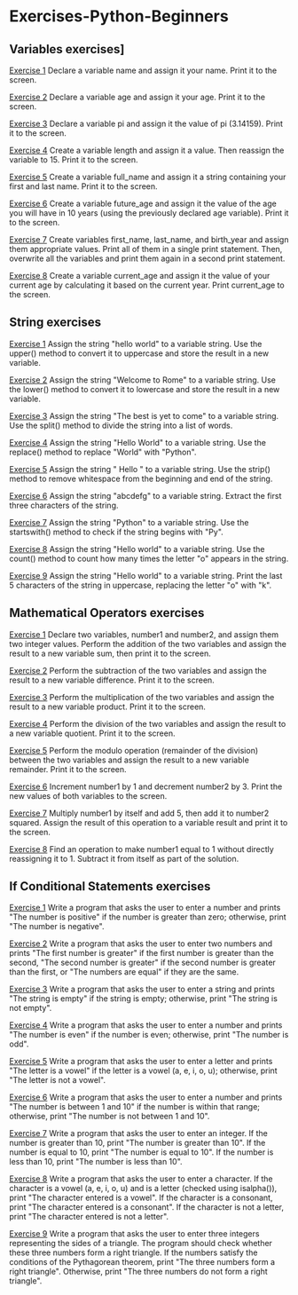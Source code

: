 # Exercises-Python-Beginners

## Variables exercises]
[Exercise 1](https://github.com/Sif247/Exercises-Python-Beginners/blob/main/Variables/Exercise%201.py)
Declare a variable name and assign it your name. Print it to the screen.

[Exercise 2](https://github.com/Sif247/Exercises-Python-Beginners/blob/main/Variables/Exercise%202.py)
Declare a variable age and assign it your age. Print it to the screen.

[Exercise 3](https://github.com/Sif247/Exercises-Python-Beginners/blob/main/Variables/Exercise%203.py)
Declare a variable pi and assign it the value of pi (3.14159). Print it to the screen.

[Exercise 4](https://github.com/Sif247/Exercises-Python-Beginners/blob/main/Variables/Exercise%204.py)
Create a variable length and assign it a value. Then reassign the variable to 15. Print it to the screen.

[Exercise 5](https://github.com/Sif247/Exercises-Python-Beginners/blob/main/Variables/Exercise%205.py)
Create a variable full_name and assign it a string containing your first and last name. Print it to the screen.

[Exercise 6](https://github.com/Sif247/Exercises-Python-Beginners/blob/main/Variables/Exercise%206.py)
Create a variable future_age and assign it the value of the age you will have in 10 years (using the previously declared age variable). Print it to the screen.

[Exercise 7](https://github.com/Sif247/Exercises-Python-Beginners/blob/main/Variables/Exercise%207.py)
Create variables first_name, last_name, and birth_year and assign them appropriate values. Print all of them in a single print statement. Then, overwrite all the variables and print them again in a second print statement.

[Exercise 8](https://github.com/Sif247/Exercises-Python-Beginners/blob/main/Variables/Exercise%208.py)
Create a variable current_age and assign it the value of your current age by calculating it based on the current year. Print current_age to the screen.


## String exercises

[Exercise 1](https://github.com/Sif247/Exercises-Python-Beginners/blob/main/String/Exercise%201.py)
Assign the string "hello world" to a variable string. Use the upper() method to convert it to uppercase and store the result in a new variable.

[Exercise 2](https://github.com/Sif247/Exercises-Python-Beginners/blob/main/String/Exercise%202.py)
Assign the string "Welcome to Rome" to a variable string. Use the lower() method to convert it to lowercase and store the result in a new variable.

[Exercise 3](https://github.com/Sif247/Exercises-Python-Beginners/blob/main/String/Exercise%203.py)
Assign the string "The best is yet to come" to a variable string. Use the split() method to divide the string into a list of words.

[Exercise 4](https://github.com/Sif247/Exercises-Python-Beginners/blob/main/String/Exercise%204.py)
Assign the string "Hello World" to a variable string. Use the replace() method to replace "World" with "Python".

[Exercise 5](https://github.com/Sif247/Exercises-Python-Beginners/blob/main/String/Exercise%205.py)
Assign the string " Hello " to a variable string. Use the strip() method to remove whitespace from the beginning and end of the string.

[Exercise 6](https://github.com/Sif247/Exercises-Python-Beginners/blob/main/String/Exercise%206.py)
Assign the string "abcdefg" to a variable string. Extract the first three characters of the string.

[Exercise 7](https://github.com/Sif247/Exercises-Python-Beginners/blob/main/String/Exercise%207.py)
Assign the string "Python" to a variable string. Use the startswith() method to check if the string begins with "Py".

[Exercise 8](https://github.com/Sif247/Exercises-Python-Beginners/blob/main/String/Exercise%208.py)
Assign the string "Hello world" to a variable string. Use the count() method to count how many times the letter "o" appears in the string.

[Exercise 9](https://github.com/Sif247/Exercises-Python-Beginners/blob/main/String/Exercise%209.py)
Assign the string "Hello world" to a variable string. Print the last 5 characters of the string in uppercase, replacing the letter "o" with "k".

## Mathematical Operators exercises

[Exercise 1](https://github.com/Sif247/Exercises-Python-Beginners/blob/main/mathematical%20operators/Exercise%201.py)
Declare two variables, number1 and number2, and assign them two integer values. Perform the addition of the two variables and assign the result to a new variable sum, then print it to the screen.

[Exercise 2](https://github.com/Sif247/Exercises-Python-Beginners/blob/main/mathematical%20operators/Exercise%202.py)
Perform the subtraction of the two variables and assign the result to a new variable difference. Print it to the screen.

[Exercise 3](https://github.com/Sif247/Exercises-Python-Beginners/blob/main/mathematical%20operators/Exercise%203.py)
Perform the multiplication of the two variables and assign the result to a new variable product. Print it to the screen.

[Exercise 4](https://github.com/Sif247/Exercises-Python-Beginners/blob/main/mathematical%20operators/Exercise%204.py)
Perform the division of the two variables and assign the result to a new variable quotient. Print it to the screen.

[Exercise 5](https://github.com/Sif247/Exercises-Python-Beginners/blob/main/mathematical%20operators/Exercise%205.py)
Perform the modulo operation (remainder of the division) between the two variables and assign the result to a new variable remainder. Print it to the screen.

[Exercise 6](https://github.com/Sif247/Exercises-Python-Beginners/blob/main/mathematical%20operators/Exercise%206.py)
Increment number1 by 1 and decrement number2 by 3. Print the new values of both variables to the screen.

[Exercise 7](https://github.com/Sif247/Exercises-Python-Beginners/blob/main/mathematical%20operators/Exercise%207.py)
Multiply number1 by itself and add 5, then add it to number2 squared. Assign the result of this operation to a variable result and print it to the screen.

[Exercise 8](https://github.com/Sif247/Exercises-Python-Beginners/blob/main/mathematical%20operators/Exercise%208.py)
Find an operation to make number1 equal to 1 without directly reassigning it to 1. Subtract it from itself as part of the solution.

## If Conditional Statements exercises

[Exercise 1]()
Write a program that asks the user to enter a number and prints "The number is positive" if the number is greater than zero; otherwise, print "The number is negative".

[Exercise 2]()
Write a program that asks the user to enter two numbers and prints "The first number is greater" if the first number is greater than the second, "The second number is greater" if the second number is greater than the first, or "The numbers are equal" if they are the same.

[Exercise 3]()
Write a program that asks the user to enter a string and prints "The string is empty" if the string is empty; otherwise, print "The string is not empty".

[Exercise 4]()
Write a program that asks the user to enter a number and prints "The number is even" if the number is even; otherwise, print "The number is odd".

[Exercise 5]()
Write a program that asks the user to enter a letter and prints "The letter is a vowel" if the letter is a vowel (a, e, i, o, u); otherwise, print "The letter is not a vowel".

[Exercise 6]()
Write a program that asks the user to enter a number and prints "The number is between 1 and 10" if the number is within that range; otherwise, print "The number is not between 1 and 10".

[Exercise 7]()
Write a program that asks the user to enter an integer. If the number is greater than 10, print "The number is greater than 10". If the number is equal to 10, print "The number is equal to 10". If the number is less than 10, print "The number is less than 10".

[Exercise 8]()
Write a program that asks the user to enter a character. If the character is a vowel (a, e, i, o, u) and is a letter (checked using isalpha()), print "The character entered is a vowel". If the character is a consonant, print "The character entered is a consonant". If the character is not a letter, print "The character entered is not a letter".

[Exercise 9]()
Write a program that asks the user to enter three integers representing the sides of a triangle. The program should check whether these three numbers form a right triangle. If the numbers satisfy the conditions of the Pythagorean theorem, print "The three numbers form a right triangle". Otherwise, print "The three numbers do not form a right triangle".


